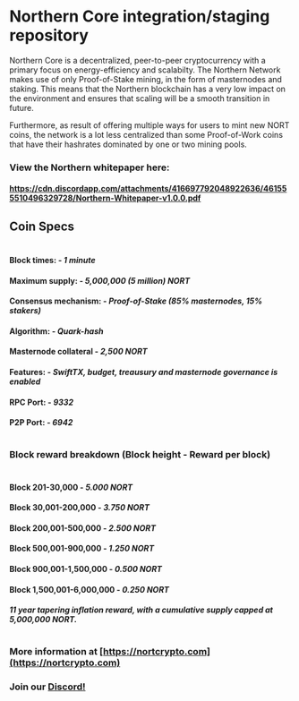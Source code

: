 # Northern Core integration/staging repository

Northern Core is a decentralized, peer-to-peer cryptocurrency with a primary focus on energy-efficiency and scalabilty. The Northern Network makes use of only Proof-of-Stake mining, in the form of masternodes and staking. This means that the Northern blockchain has a very low impact on the environment and ensures that scaling will be a smooth transition in future. 

Furthermore, as result of offering multiple ways for users to mint new NORT coins, the network is a lot less centralized than some Proof-of-Work coins that have their hashrates dominated by one or two mining pools.

### View the Northern whitepaper here: 

#### https://cdn.discordapp.com/attachments/416697792048922636/461555510496329728/Northern-Whitepaper-v1.0.0.pdf

## Coin Specs

#

#### Block times: - *1 minute* 
#### Maximum supply: - *5,000,000 (5 million) NORT*
#### Consensus mechanism: - *Proof-of-Stake (85% masternodes, 15% stakers)*
#### Algorithm: - *Quark-hash* 
#### Masternode collateral - *2,500 NORT*  
#### Features: - *SwiftTX, budget, treausury and masternode governance is enabled* 
#### RPC Port: - *9332* 
#### P2P Port: - *6942* 

#

### Block reward breakdown (Block height - Reward per block)
#
#### Block 201-30,000	  -   *5.000 NORT*

#### Block 30,001-200,000   -   *3.750 NORT*

#### Block 200,001-500,000  -   *2.500 NORT*

#### Block 500,001-900,000  -   *1.250 NORT*

#### Block 900,001-1,500,000  -  *0.500 NORT*

#### Block 1,500,001-6,000,000   -   *0.250 NORT*

#### *11 year tapering inflation reward, with a cumulative supply capped at 5,000,000 NORT.*

#

### More information at [https://nortcrypto.com](https://nortcrypto.com)
### Join our [Discord!](https://discord.gg/9nzt37V)

